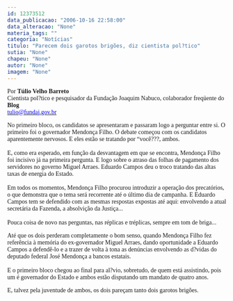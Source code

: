 ```yaml
---
id: 12373512
data_publicacao: "2006-10-16 22:58:00"
data_alteracao: "None"
materia_tags: ""
categoria: "Notícias"
titulo: "Parecem dois garotos brigões, diz cientista pol?tico"
sutia: "None"
chapeu: "None"
autor: "None"
imagem: "None"
---
```

<p><P><FONT face=Verdana>Por </FONT><FONT face=Verdana><B>Túlio Velho Barreto<BR></B>Cientista pol?tico e pesquisador da Fundação Joaquim Nabuco, colaborador freqüente do </FONT><B><FONT face=Verdana>Blog<BR></FONT></B><A href=\"mailto:tulio@fundaj.gov.br\"><U><FONT color=#0000ff><FONT face=Verdana>tulio@fundaj.gov.br</FONT></U></FONT></A></P></p>
<p><P><FONT face=Verdana>No primeiro bloco, os candidatos se apresentaram e passaram logo a perguntar entre si. O primeiro foi o governador Mendonça Filho. O debate começou com os candidatos aparentemente nervosos. E eles estão se tratando por “você???, ambos.<BR>&nbsp;<BR>E, como era esperado, em função da desvantagem em que se encontra, Mendonça Filho foi incisivo já na primeira pergunta. E logo sobre o atraso das folhas de pagamento dos servidores no governo Miguel Arraes. Eduardo Campos deu o troco tratando das altas taxas de energia do Estado. <BR>&nbsp;<BR>Em todos os momentos, Mendonça Filho procurou introduzir a operação dos precatórios, o que demonstra que o tema será recorrente até o último dia de campanha. E Eduardo Campos tem se defendido com as mesmas respostas expostas até aqui: envolvendo a atual secretária da Fazenda, a absolvição da Justiça... <BR>&nbsp;<BR>Pouca coisa de novo nas perguntas, nas réplicas e tréplicas, sempre em tom de briga... </FONT></P></p>
<p><P><FONT face=Verdana>Até que os dois perderam&nbsp;completamente o bom senso, quando Mendonça Filho fez referência à memória do ex-governador Miguel Arraes, dando oportunidade a Eduardo Campos a defendê-lo e a trazer de volta à tona as denúncias envolvendo as d?vidas do deputado federal José Mendonça a bancos estatais. <BR>&nbsp;<BR>E o primeiro bloco chegou ao final para al?vio, sobretudo, de quem está assistindo, pois um é governador do Estado e ambos estão disputando um mandato de quatro anos.</FONT></P></p>
<p><P><FONT face=Verdana>E, talvez pela juventude de ambos, os dois pareçam tanto dois garotos brigões. <BR></FONT></P> </p>
